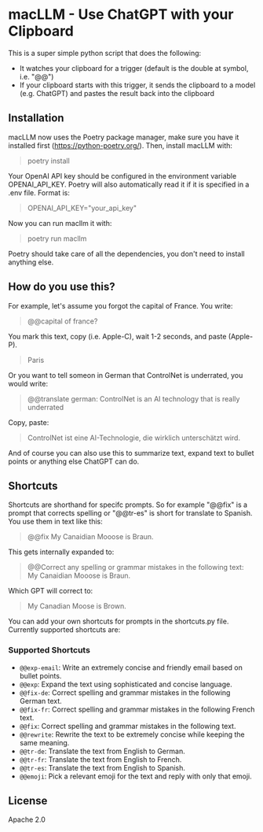 # macLLM - Use ChatGPT with your Clipboard

This is a super simple python script that does the following:
- It watches your clipboard for a trigger (default is the double at symbol, i.e. "@@")
- If your clipboard starts with this trigger, it sends the clipboard to a model (e.g. ChatGPT) and pastes the result back into the clipboard

## Installation

macLLM now uses the Poetry package manager, make sure you have it installed first (https://python-poetry.org/).
Then, install macLLM with:

> poetry install

Your OpenAI API key should be configured in the environment variable OPENAI_API_KEY. Poetry will also automatically read it if it is specified in a .env file. Format is:

> OPENAI_API_KEY="your_api_key"

Now you can run macllm it with:

> poetry run macllm

Poetry should take care of all the dependencies, you don't need to install anything else.

## How do you use this?

For example, let's assume you forgot the capital of France. You write:

> @@capital of france?

You mark this text, copy (i.e. Apple-C), wait 1-2 seconds, and paste (Apple-P). 

> Paris

Or you want to tell someon in German that ControlNet is underrated, you would write:

> @@translate german: ControlNet is an AI technology that is really underrated

Copy, paste:

> ControlNet ist eine AI-Technologie, die wirklich unterschätzt wird.

And of course you can also use this to summarize text, expand text to bullet points or anything else ChatGPT can do.

## Shortcuts

Shortcuts are shorthand for specifc prompts. So for example "@@fix" is a prompt that corrects spelling or "@@tr-es" is short for translate to Spanish. You use them in text like this:

>@@fix My Canaidian Mooose is Braun.

This gets internally expanded to:

>@@Correct any spelling or grammar mistakes in the following text: My Canaidian Mooose is Braun.

Which GPT will correct to:

> My Canadian Moose is Brown.

You can add your own shortcuts for prompts in the shortcuts.py file. Currently supported shortcuts are:

### Supported Shortcuts
- `@@exp-email`: Write an extremely concise and friendly email based on bullet points.
- `@@exp`: Expand the text using sophisticated and concise language.
- `@@fix-de`: Correct spelling and grammar mistakes in the following German text.
- `@@fix-fr`: Correct spelling and grammar mistakes in the following French text.
- `@@fix`: Correct spelling and grammar mistakes in the following text.
- `@@rewrite`: Rewrite the text to be extremely concise while keeping the same meaning.
- `@@tr-de`: Translate the text from English to German.
- `@@tr-fr`: Translate the text from English to French.
- `@@tr-es`: Translate the text from English to Spanish.
- `@@emoji`: Pick a relevant emoji for the text and reply with only that emoji.


## License

Apache 2.0


